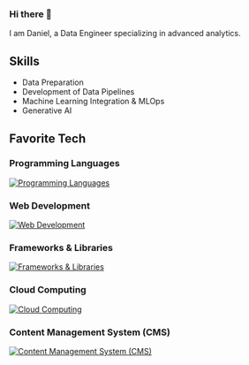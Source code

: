 ### Hi there 👋

I am Daniel, a Data Engineer specializing in advanced analytics.

## Skills
- Data Preparation
- Development of Data Pipelines
- Machine Learning Integration & MLOps
- Generative AI
  
## Favorite Tech
### Programming Languages
[![Programming Languages](https://skillicons.dev/icons?i=py,js,cpp&theme=dark)](https://skillicons.dev)

### Web Development
[![Web Development](https://skillicons.dev/icons?i=flask,html,css,nodejs&theme=dark)](https://skillicons.dev)

### Frameworks & Libraries
[![Frameworks & Libraries](https://skillicons.dev/icons?i=tensorflow,react,&theme=dark)](https://skillicons.dev)

### Cloud Computing
[![Cloud Computing](https://skillicons.dev/icons?i=azure&theme=dark)](https://skillicons.dev)

### Content Management System (CMS)
[![Content Management System (CMS)](https://skillicons.dev/icons?i=wordpress&theme=dark)](https://skillicons.dev)
